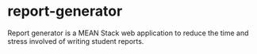 # report-generator
Report generator is a MEAN Stack web application to reduce the time and stress involved of writing student reports. 
